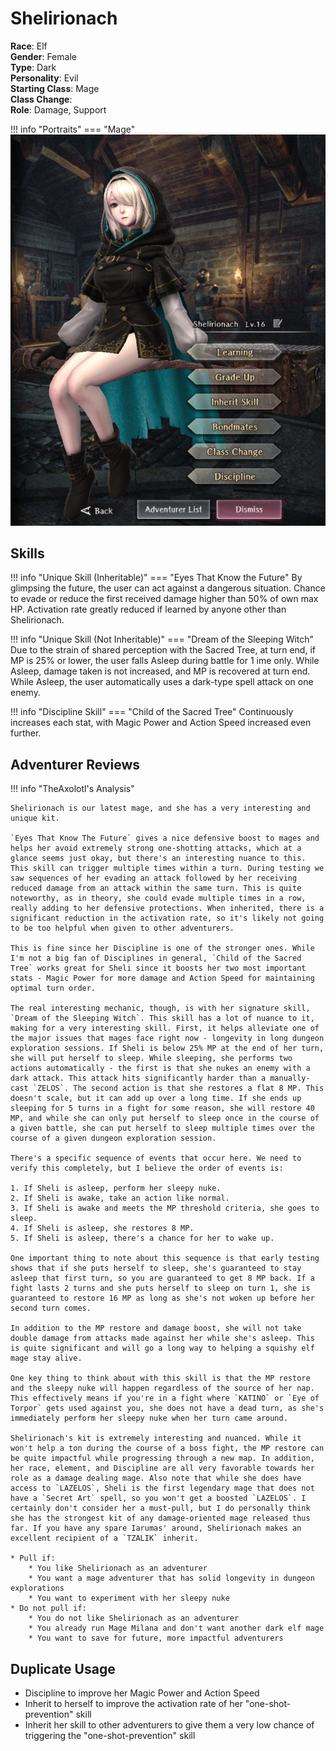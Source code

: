 # Shelirionach

**Race**: Elf  
**Gender**: Female  
**Type**: Dark  
**Personality**: Evil  
**Starting Class**: Mage  
**Class Change**:  
**Role**: Damage, Support

!!! info "Portraits"
    === "Mage"
        ![](../img/shelirionach-mage.png)

## Skills

!!! info "Unique Skill (Inheritable)"
    === "Eyes That Know the Future"
        By glimpsing the future, the user can act against a dangerous situation. Chance to evade or reduce the first received damage higher than 50% of own max HP. Activation rate greatly reduced if learned by anyone other than Shelirionach.

!!! info "Unique Skill (Not Inheritable)"
    === "Dream of the Sleeping Witch"
        Due to the strain of shared perception with the Sacred Tree, at turn end, if MP is 25% or lower, the user falls Asleep during battle for 1 ime only. While Asleep, damage taken is not increased, and MP is recovered at turn end. While Asleep, the user automatically uses a dark-type spell attack on one enemy.

!!! info "Discipline Skill"
    === "Child of the Sacred Tree"
        Continuously increases each stat, with Magic Power and Action Speed increased even further.

## Adventurer Reviews

!!! info "TheAxolotl's Analysis"

    Shelirionach is our latest mage, and she has a very interesting and unique kit.

    `Eyes That Know The Future` gives a nice defensive boost to mages and helps her avoid extremely strong one-shotting attacks, which at a glance seems just okay, but there's an interesting nuance to this. This skill can trigger multiple times within a turn. During testing we saw sequences of her evading an attack followed by her receiving reduced damage from an attack within the same turn. This is quite noteworthy, as in theory, she could evade multiple times in a row, really adding to her defensive protections. When inherited, there is a significant reduction in the activation rate, so it's likely not going to be too helpful when given to other adventurers.

    This is fine since her Discipline is one of the stronger ones. While I'm not a big fan of Disciplines in general, `Child of the Sacred Tree` works great for Sheli since it boosts her two most important stats - Magic Power for more damage and Action Speed for maintaining optimal turn order.

    The real interesting mechanic, though, is with her signature skill, `Dream of the Sleeping Witch`. This skill has a lot of nuance to it, making for a very interesting skill. First, it helps alleviate one of the major issues that mages face right now - longevity in long dungeon exploration sessions. If Sheli is below 25% MP at the end of her turn, she will put herself to sleep. While sleeping, she performs two actions automatically - the first is that she nukes an enemy with a dark attack. This attack hits significantly harder than a manually-cast `ZELOS`. The second action is that she restores a flat 8 MP. This doesn't scale, but it can add up over a long time. If she ends up sleeping for 5 turns in a fight for some reason, she will restore 40 MP, and while she can only put herself to sleep once in the course of a given battle, she can put herself to sleep multiple times over the course of a given dungeon exploration session.

    There's a specific sequence of events that occur here. We need to verify this completely, but I believe the order of events is:

    1. If Sheli is asleep, perform her sleepy nuke.
    2. If Sheli is awake, take an action like normal.
    3. If Sheli is awake and meets the MP threshold criteria, she goes to sleep.
    4. If Sheli is asleep, she restores 8 MP.
    5. If Sheli is asleep, there's a chance for her to wake up.

    One important thing to note about this sequence is that early testing shows that if she puts herself to sleep, she's guaranteed to stay asleep that first turn, so you are guaranteed to get 8 MP back. If a fight lasts 2 turns and she puts herself to sleep on turn 1, she is guaranteed to restore 16 MP as long as she's not woken up before her second turn comes.

    In addition to the MP restore and damage boost, she will not take double damage from attacks made against her while she's asleep. This is quite significant and will go a long way to helping a squishy elf mage stay alive.

    One key thing to think about with this skill is that the MP restore and the sleepy nuke will happen regardless of the source of her nap. This effectively means if you're in a fight where `KATINO` or `Eye of Torpor` gets used against you, she does not have a dead turn, as she's immediately perform her sleepy nuke when her turn came around.

    Shelirionach's kit is extremely interesting and nuanced. While it won't help a ton during the course of a boss fight, the MP restore can be quite impactful while progressing through a new map. In addition, her race, element, and Discipline are all very favorable towards her role as a damage dealing mage. Also note that while she does have access to `LAZELOS`, Sheli is the first legendary mage that does not have a `Secret Art` spell, so you won't get a boosted `LAZELOS`. I certainly don't consider her a must-pull, but I do personally think she has the strongest kit of any damage-oriented mage released thus far. If you have any spare Iarumas' around, Shelirionach makes an excellent recipient of a `TZALIK` inherit.

    * Pull if:
        * You like Shelirionach as an adventurer
        * You want a mage adventurer that has solid longevity in dungeon explorations
        * You want to experiment with her sleepy nuke
    * Do not pull if:
        * You do not like Shelirionach as an adventurer
        * You already run Mage Milana and don't want another dark elf mage
        * You want to save for future, more impactful adventurers
    
## Duplicate Usage

* Discipline to improve her Magic Power and Action Speed
* Inherit to herself to improve the activation rate of her "one-shot-prevention" skill
* Inherit her skill to other adventurers to give them a very low chance of triggering the "one-shot-prevention" skill